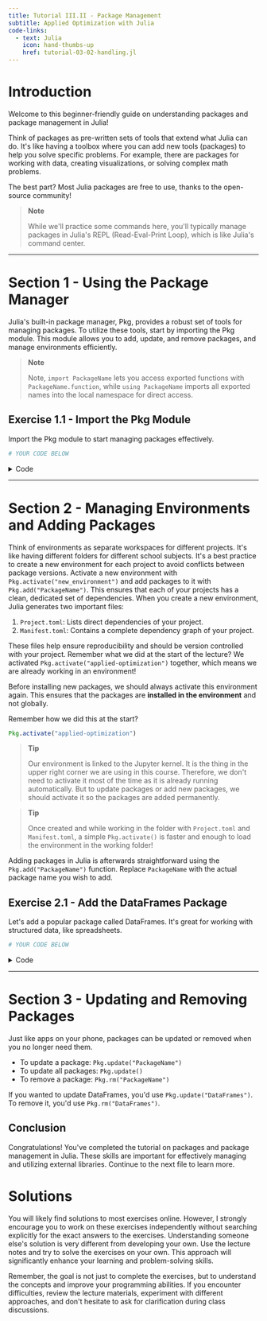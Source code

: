 ```yaml
---
title: Tutorial III.II - Package Management
subtitle: Applied Optimization with Julia
code-links:
  - text: Julia
    icon: hand-thumbs-up
    href: tutorial-03-02-handling.jl
---
```



# Introduction

Welcome to this beginner-friendly guide on understanding packages and package management in Julia!

Think of packages as pre-written sets of tools that extend what Julia can do. It's like having a toolbox where you can add new tools (packages) to help you solve specific problems. For example, there are packages for working with data, creating visualizations, or solving complex math problems.

The best part? Most Julia packages are free to use, thanks to the open-source community!

> **Note**
>
> While we'll practice some commands here, you'll typically manage packages in Julia's REPL (Read-Eval-Print Loop), which is like Julia's command center.

------------------------------------------------------------------------

# Section 1 - Using the Package Manager

Julia's built-in package manager, Pkg, provides a robust set of tools for managing packages. To utilize these tools, start by importing the Pkg module. This module allows you to add, update, and remove packages, and manage environments efficiently.

> **Note**
>
> Note, `import PackageName` lets you access exported functions with `PackageName.function`, while `using PackageName` imports all exported names into the local namespace for direct access.

## Exercise 1.1 - Import the Pkg Module

Import the Pkg module to start managing packages effectively.

``` julia
# YOUR CODE BELOW
```

<details class="code-fold">
<summary>Code</summary>

``` julia
# Test your answer
try
    Pkg.update()
    println("Pkg module imported successfully and packages were updated!")
catch e
    @error "The Pkg module was not imported yet! Have you used the correct syntax?"
end
```

</details>

------------------------------------------------------------------------

# Section 2 - Managing Environments and Adding Packages

Think of environments as separate workspaces for different projects. It's like having different folders for different school subjects. It's a best practice to create a new environment for each project to avoid conflicts between package versions. Activate a new environment with `Pkg.activate("new_environment")` and add packages to it with `Pkg.add("PackageName")`. This ensures that each of your projects has a clean, dedicated set of dependencies. When you create a new environment, Julia generates two important files:

1.  `Project.toml`: Lists direct dependencies of your project.
2.  `Manifest.toml`: Contains a complete dependency graph of your project.

These files help ensure reproducibility and should be version controlled with your project. Remember what we did at the start of the lecture? We activated `Pkg.activate("applied-optimization")` together, which means we are already working in an environment!

Before installing new packages, we should always activate this environment again. This ensures that the packages are **installed in the environment** and not globally.

Remember how we did this at the start?

``` julia
Pkg.activate("applied-optimization")
```

> **Tip**
>
> Our environment is linked to the Jupyter kernel. It is the thing in the upper right corner we are using in this course. Therefore, we don't need to activate it most of the time as it is already running automatically. But to update packages or add new packages, we should activate it so the packages are added permanently.

> **Tip**
>
> Once created and while working in the folder with `Project.toml` and `Manifest.toml`, a simple `Pkg.activate()` is faster and enough to load the environment in the working folder!

Adding packages in Julia is afterwards straightforward using the `Pkg.add("PackageName")` function. Replace `PackageName` with the actual package name you wish to add.

## Exercise 2.1 - Add the DataFrames Package

Let's add a popular package called DataFrames. It's great for working with structured data, like spreadsheets.

``` julia
# YOUR CODE BELOW
```

<details class="code-fold">
<summary>Code</summary>

``` julia
# Test your answer
try
    using DataFrames
    println("Package added successfully!")
catch e
    @error "Package was not added yet! Have you used the correct syntax?"
end
```

</details>

------------------------------------------------------------------------

# Section 3 - Updating and Removing Packages

Just like apps on your phone, packages can be updated or removed when you no longer need them.

-   To update a package: `Pkg.update("PackageName")`
-   To update all packages: `Pkg.update()`
-   To remove a package: `Pkg.rm("PackageName")`

If you wanted to update DataFrames, you'd use `Pkg.update("DataFrames")`.
To remove it, you'd use `Pkg.rm("DataFrames")`.

## Conclusion

Congratulations! You've completed the tutorial on packages and package management in Julia. These skills are important for effectively managing and utilizing external libraries. Continue to the next file to learn more.

# Solutions

You will likely find solutions to most exercises online. However, I strongly encourage you to work on these exercises independently without searching explicitly for the exact answers to the exercises. Understanding someone else's solution is very different from developing your own. Use the lecture notes and try to solve the exercises on your own. This approach will significantly enhance your learning and problem-solving skills.

Remember, the goal is not just to complete the exercises, but to understand the concepts and improve your programming abilities. If you encounter difficulties, review the lecture materials, experiment with different approaches, and don't hesitate to ask for clarification during class discussions.
